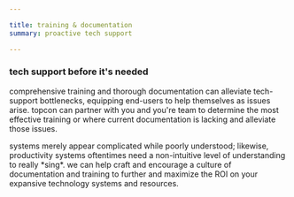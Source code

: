 ```yaml
--- 

title: training & documentation
summary: proactive tech support

---
```


### tech support before it's needed

comprehensive training and thorough documentation can alleviate tech-support bottlenecks, equipping end-users to help themselves as issues arise. 
topcon can partner with you and you're team to determine the most effective training or where current documentation is lacking and alleviate those issues.

systems merely appear complicated while poorly understood; likewise, productivity systems oftentimes need a non-intuitive level of understanding to really \*sing\*. 
we can help craft and encourage a culture of documentation and training to further and maximize the ROI on your expansive technology systems and resources.

